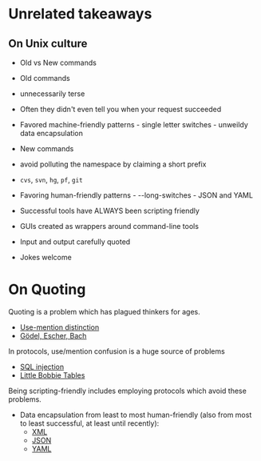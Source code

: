 # Unrelated takeaways

## On Unix culture

- Old vs New commands
 - Old commands
  - unnecessarily terse
   - Often they didn't even tell you when your request succeeded
   - Favored machine-friendly patterns
    - single letter switches
    - unweildy data encapsulation
 
 - New commands
  - avoid polluting the namespace by claiming a short prefix
   - `cvs`, `svn`, `hg`, `pf`, `git`
   - Favoring human-friendly patterns
    - --long-switches
    - JSON and YAML
 
- Successful tools have ALWAYS been scripting friendly
 - GUIs created as wrappers around command-line tools
 - Input and output carefully quoted

- Jokes welcome

# On Quoting

Quoting is a problem which has plagued thinkers for ages.
- [Use-mention distinction](https://en.wikipedia.org/wiki/Use%E2%80%93mention_distinction)
- [Gödel, Escher, Bach](https://en.wikipedia.org/wiki/G%C3%B6del,_Escher,_Bach)

In protocols, use/mention confusion is a huge source of problems
- [SQL injection](https://en.wikipedia.org/wiki/SQL_injection)
- [Little Bobbie Tables](https://xkcd.com/327/)

Being scripting-friendly includes employing protocols which avoid these
problems.

- Data encapsulation from least to most human-friendly (also from most to least successful, at least until recently):
  - [XML](https://en.wikipedia.org/wiki/XML)
  - [JSON](https://en.wikipedia.org/wiki/JSON)
  - [YAML](https://en.wikipedia.org/wiki/YAML)

